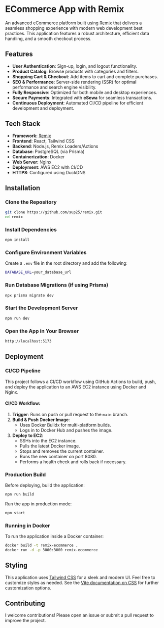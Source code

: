 # ECommerce App with Remix

An advanced eCommerce platform built using [Remix](https://remix.run/) that delivers a seamless shopping experience with modern web development best practices. This application features a robust architecture, efficient data handling, and a smooth checkout process.

## Features

- **User Authentication**: Sign-up, login, and logout functionality.
- **Product Catalog**: Browse products with categories and filters.
- **Shopping Cart & Checkout**: Add items to cart and complete purchases.
- **SEO & Performance**: Server-side rendering (SSR) for optimal performance and search engine visibility.
- **Fully Responsive**: Optimized for both mobile and desktop experiences.
- **Secure Payments**: Integrated with **eSewa** for seamless transactions.
- **Continuous Deployment**: Automated CI/CD pipeline for efficient development and deployment.

## Tech Stack

- **Framework**: [Remix](https://remix.run/)
- **Frontend**: React, Tailwind CSS
- **Backend**: Node.js, Remix Loaders/Actions
- **Database**: PostgreSQL (via Prisma)
- **Containerization**: Docker
- **Web Server**: Nginx
- **Deployment**: AWS EC2 with CI/CD
- **HTTPS**: Configured using DuckDNS

## Installation

### Clone the Repository

```bash
git clone https://github.com/sup25/remix.git
cd remix
```

### Install Dependencies

```bash
npm install
```

### Configure Environment Variables

Create a `.env` file in the root directory and add the following:

```bash
DATABASE_URL=your_database_url
```

### Run Database Migrations (if using Prisma)

```bash
npx prisma migrate dev
```

### Start the Development Server

```bash
npm run dev
```

### Open the App in Your Browser

```bash
http://localhost:5173
```

## Deployment

### CI/CD Pipeline

This project follows a CI/CD workflow using GitHub Actions to build, push, and deploy the application to an AWS EC2 instance using Docker and Nginx.

#### CI/CD Workflow:

1. **Trigger**: Runs on push or pull request to the `main` branch.
2. **Build & Push Docker Image**:
   - Uses Docker Buildx for multi-platform builds.
   - Logs in to Docker Hub and pushes the image.
3. **Deploy to EC2**:
   - SSHs into the EC2 instance.
   - Pulls the latest Docker image.
   - Stops and removes the current container.
   - Runs the new container on port 8080.
   - Performs a health check and rolls back if necessary.

### Production Build

Before deploying, build the application:

```sh
npm run build
```

Run the app in production mode:

```sh
npm start
```

### Running in Docker

To run the application inside a Docker container:

```sh
docker build -t remix-ecommerce .
docker run -d -p 3000:3000 remix-ecommerce
```

## Styling

This application uses [Tailwind CSS](https://tailwindcss.com/) for a sleek and modern UI. Feel free to customize styles as needed. See the [Vite documentation on CSS](https://vitejs.dev/guide/features.html#css) for further customization options.

## Contributing

I welcome contributions! Please open an issue or submit a pull request to improve the project.
